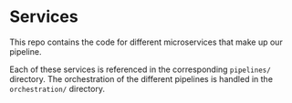 # Services

This repo contains the code for different microservices that make up our pipeline.

Each of these services is referenced in the corresponding `pipelines/` directory. The orchestration of the different pipelines is handled in the `orchestration/` directory.
